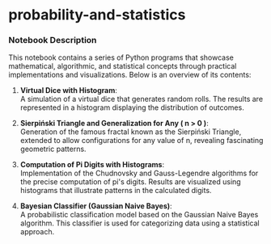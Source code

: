# probability-and-statistics

### Notebook Description

This notebook contains a series of Python programs that showcase mathematical, algorithmic, and statistical concepts through practical implementations and visualizations. Below is an overview of its contents:

1. **Virtual Dice with Histogram**:  
   A simulation of a virtual dice that generates random rolls. The results are represented in a histogram displaying the distribution of outcomes.

2. **Sierpiński Triangle and Generalization for Any \( n > 0 \)**:  
   Generation of the famous fractal known as the Sierpiński Triangle, extended to allow configurations for any value of n, revealing fascinating geometric patterns.

3. **Computation of Pi Digits with Histograms**:  
   Implementation of the Chudnovsky and Gauss-Legendre algorithms for the precise computation of pi's digits. Results are visualized using histograms that illustrate patterns in the calculated digits.

4. **Bayesian Classifier (Gaussian Naive Bayes)**:  
   A probabilistic classification model based on the Gaussian Naive Bayes algorithm. This classifier is used for categorizing data using a statistical approach.
